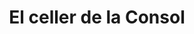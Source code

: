 ---
title: "El celler de la Consol"
url: /cornella-de-llobregat/el-celler-de-la-consol/
shop: Lebensmittel
---